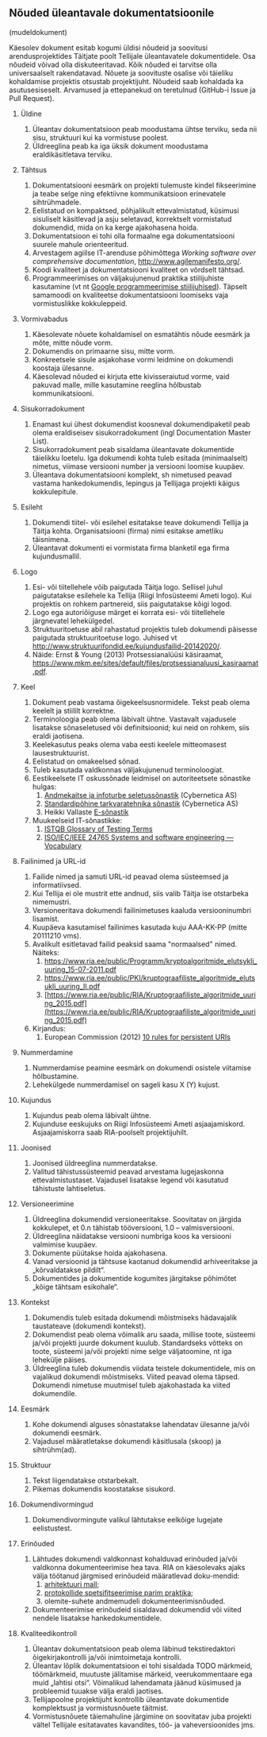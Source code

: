 ## Nõuded üleantavale dokumentatsioonile

(mudeldokument)

Käesolev dokument esitab kogumi üldisi nõudeid ja soovitusi arendusprojektides Täitjate poolt Tellijale üleantavatele dokumentidele.
Osa nõudeid võivad olla diskuteeritavad. Kõik nõuded ei tarvitse olla universaalselt rakendatavad. 
Nõuete ja soovituste osalise või täieliku kohaldamise projektis otsustab projektijuht. Nõudeid saab kohaldada ka asutusesiseselt.
Arvamused ja ettepanekud on teretulnud (GitHub-i Issue ja Pull Request). 

1.	Üldine
    1.	Üleantav dokumentatsioon peab moodustama ühtse terviku, seda nii sisu, struktuuri kui ka vormistuse poolest.
    2.	Üldreeglina peab ka iga üksik dokument moodustama eraldikäsitletava terviku.

2.	Tähtsus
    1.	Dokumentatsiooni eesmärk on projekti tulemuste kindel fikseerimine ja teabe selge ning efektiivne kommunikatsioon erinevatele sihtrühmadele.
    1.	Eelistatud on kompaktsed, põhjalikult ettevalmistatud, küsimusi sisuliselt käsitlevad ja asju seletavad, korrektselt vormistatud dokumendid, mida on ka kerge ajakohasena hoida.
    1.	Dokumentatsioon ei tohi olla formaalne ega dokumentatsiooni suurele mahule orienteeritud. 
    1. Arvestagem agiilse IT-arenduse põhimõttega *Working software over comprehensive documentation*, http://www.agilemanifesto.org/.
    1.	Koodi kvaliteet ja dokumentatsiooni kvaliteet on võrdselt tähtsad.
    1.	Programmeerimises on väljakujunenud praktika stiilijuhiste kasutamine (vt nt [Google programmeerimise stiilijuhised](https://github.com/google/styleguide/)). Täpselt samamoodi on kvaliteetse dokumentatsiooni loomiseks vaja vormistuslikke kokkuleppeid.

3.	Vormivabadus
    1.	 Käesolevate nõuete kohaldamisel on esmatähtis nõude eesmärk ja mõte, mitte nõude vorm.
    1.	Dokumendis on primaarne sisu, mitte vorm.
    1.	Konkreetsele sisule asjakohase vormi leidmine on dokumendi koostaja ülesanne.
    1.	Käesolevad nõuded ei kirjuta ette kivisseraiutud vorme, vaid pakuvad malle, mille kasutamine reeglina hõlbustab kommunikatsiooni.

4.	Sisukorradokument
    1.	Enamast kui ühest dokumendist koosneval dokumendipaketil peab olema eraldiseisev sisukorradokument (ingl Documentation Master List).
    1.	Sisukorradokument peab sisaldama üleantavate dokumentide täielikku loetelu. Iga dokumendi kohta tuleb esitada (minimaalselt) nimetus, viimase versiooni number ja versiooni loomise kuupäev.
    1.	Üleantava dokumentatsiooni komplekt, sh nimetused peavad vastama hankedokumendis, lepingus ja Tellijaga projekti käigus kokkulepitule. 

5.	Esileht
    1.	Dokumendi tiitel- või esilehel esitatakse teave dokumendi Tellija ja Täitja kohta. Organisatsiooni (firma) nimi esitakse ametliku täisnimena.
    1.	Üleantavat dokumenti ei vormistata firma blanketil ega firma kujundusmallil.

6.	Logo
    1.	Esi- või tiitellehele võib paigutada Täitja logo. Sellisel juhul paigutatakse esilehele ka Tellija (Riigi Infosüsteemi Ameti logo). Kui projektis on rohkem partnereid, siis paigutatakse kõigi logod.
    1.	Logo ega autoriõiguse märget ei korrata esi- või tiitellehele järgnevatel lehekülgedel.
    1.	Struktuuritoetuse abil rahastatud projektis tuleb dokumendi päisesse paigutada struktuuritoetuse logo. Juhised vt http://www.struktuurifondid.ee/kujundusfailid-20142020/.  
    1.	Näide: Ernst & Young (2013) Protsessianalüüsi käsiraamat, https://www.mkm.ee/sites/default/files/protsessianaluusi_kasiraamat.pdf.

7.	Keel
    1.	Dokument peab vastama õigekeelsusnormidele. Tekst peab olema keelelt ja stiililt korrektne.
    1.	Terminoloogia peab olema läbivalt ühtne. Vastavalt vajadusele lisatakse sõnaseletused või definitsioonid; kui neid on rohkem, siis eraldi jaotisena.
    1. Keelekasutus peaks olema vaba eesti keelele mitteomasest lausestruktuurist.
    1. Eelistatud on omakeelsed sõnad.
    1. Tuleb kasutada valdkonnas väljakujunenud terminoloogiat.
    1. Eestikeelsete IT oskussõnade leidmisel on autoriteetsete sõnastike hulgas:
        1. [Andmekaitse ja infoturbe seletussõnastik](http://akit.cyber.ee/) (Cybernetica AS)
        1. [Standardipõhine tarkvaratehnika sõnastik](https://stats.cyber.ee/terms) (Cybernetica AS)
        1. Heikki Vallaste [E-sõnastik](http://www.vallaste.ee/)
    1. Muukeelseid IT-sõnastikke:
        1. [ISTQB Glossary of Testing Terms](https://www.istqb.org/downloads/viewcategory/20.html)
        1. [ISO/IEC/IEEE 24765 Systems and software engineering — Vocabulary](https://www.cse.msu.edu/~cse435/Handouts/Standards/IEEE24765.pdf)

8.	Failinimed ja URL-id
    1.	Failide nimed ja samuti URL-id peavad olema süsteemsed ja informatiivsed.
    1. Kui Tellija ei ole mustrit ette andnud, siis valib Täitja ise otstarbeka nimemustri.
    1.	Versioneeritava dokumendi failinimetuses kaaluda versiooninumbri lisamist.
    1. Kuupäeva kasutamisel failinimes kasutada kuju AAA-KK-PP (mitte 20111210 vms).
    1. Avalikult esitletavad failid peaksid saama "normaalsed" nimed. Näiteks:
        1. [https://www.ria.ee/public/Programm/kryptoalgoritmide_elutsykli_uuring_15-07-2011.pdf ](https://www.ria.ee/public/Programm/kryptoalgoritmide_elutsykli_uuring_15-07-2011.pdf)
        1. [https://www.ria.ee/public/PKI/kruptograafiliste_algoritmide_elutsukli_uuring_II.pdf ](https://www.ria.ee/public/PKI/kruptograafiliste_algoritmide_elutsukli_uuring_II.pdf )
        1. [https://www.ria.ee/public/RIA/Kruptograafiliste_algoritmide_uuring_2015.pdf](https://www.ria.ee/public/RIA/Kruptograafiliste_algoritmide_uuring_2015.pdf)
    1. Kirjandus:
        1. European Commission (2012) [10 rules for persistent URIs](http://ec.europa.eu/isa/news/2013/10-rules-and-good-practices-for-designing-persistent-uris_en.htm)

8.  Nummerdamine
    1. Nummerdamise peamine eesmärk on dokumendi osistele viitamise hõlbustamine.
    1. Lehekülgede nummerdamisel on sageli kasu X (Y) kujust.

9.	Kujundus
    1.	Kujundus peab olema läbivalt ühtne.
    1.	Kujunduse eeskujuks on Riigi Infosüsteemi Ameti asjaajamiskord. Asjaajamiskorra saab RIA-poolselt projektijuhilt.

10.	Joonised
    1.	Joonised üldreeglina nummerdatakse.
    1.	Valitud tähistussüsteemid peavad arvestama lugejaskonna ettevalmistustaset. Vajadusel lisatakse legend või kasutatud tähistuste lahtiseletus.

11.	Versioneerimine
    1.	Üldreeglina dokumendid versioneeritakse. Soovitatav on järgida kokkulepet, et 0.n tähistab tööversiooni, 1.0 – valmisversiooni.
    1.	Üldreeglina näidatakse versiooni numbriga koos ka versiooni valmimise kuupäev.
    1.	Dokumente püütakse hoida ajakohasena.
    1.	Vanad versioonid ja tähtsuse kaotanud dokumendid arhiveeritakse ja „kõrvaldatakse pildilt“.
    1.	Dokumentides ja dokumentide kogumites järgitakse põhimõtet „kõige tähtsam esikohale“.

12.	Kontekst
    1.	Dokumendis tuleb esitada dokumendi mõistmiseks hädavajalik taustateave (dokumendi kontekst).
    1.	Dokumendist peab olema võimalik aru saada, millise toote, süsteemi ja/või projekti juurde dokument kuulub. Standardseks võtteks on toote, süsteemi ja/või projekti nime selge väljatoomine, nt iga lehekülje päises.
    1.	Üldreeglina tuleb dokumendis viidata teistele dokumentidele, mis on vajalikud dokumendi mõistmiseks. Viited peavad olema täpsed. Dokumendi nimetuse muutmisel tuleb ajakohastada ka viited dokumendile.

13.	Eesmärk
    1.	Kohe dokumendi alguses sõnastatakse lahendatav ülesanne ja/või dokumendi eesmärk.
    1.	Vajadusel määratletakse dokumendi käsitlusala (skoop) ja sihtrühm(ad).

14.	Struktuur
    1.	Tekst liigendatakse otstarbekalt.
    1.	Pikemas dokumendis koostatakse sisukord.

15.	Dokumendivormingud
    1.	Dokumendivormingute valikul lähtutakse eelkõige lugejate eelistustest.

16.	Erinõuded
    1.	Lähtudes dokumendi valdkonnast kohalduvad erinõuded ja/või valdkonna dokumenteerimise hea tava. RIA on käesolevaks ajaks välja töötanud järgmised erinõudeid määratlevad doku-mendid:
        1.	[arhitektuuri mall](https://www.ria.ee/valmis-abivahend-andmekogude-arhitektuuri-dokumenteerijatele/);
        1.	[protokollide spetsifitseerimise parim praktika](https://github.com/e-gov/Open-Workflow/blob/master/ProtokollideParimPraktika.md);
        1.	olemite-suhete andmemudeli dokumenteerimisnõuded.
    1.	Dokumenteerimise erinõudeid sisaldavad dokumendid või viited nendele lisatakse hankedokumentidele.

17.	Kvaliteedikontroll
    1.	 Üleantav dokumentatsioon peab olema läbinud tekstiredaktori õigekirjakontrolli ja/või inimtoimetaja kontrolli.
    1.	Üleantav lõplik dokumentatsioon ei tohi sisaldada TODO märkmeid, töömärkmeid, muutuste jälitamise märkeid, veerukommentaare ega muid „lahtisi otsi“. Võimalikud lahendamata jäänud küsimused ja probleemid tuuakse välja eraldi jaotises.
    1.	Tellijapoolne projektijuht kontrollib üleantavate dokumentide komplektsust ja vormistusnõuete täitmist.
    1.	Vormistusnõuete täiemahuline järgimine on soovitatav juba projekti vältel Tellijale esitatavates kavandites, töö- ja vaheversioonides jms.
